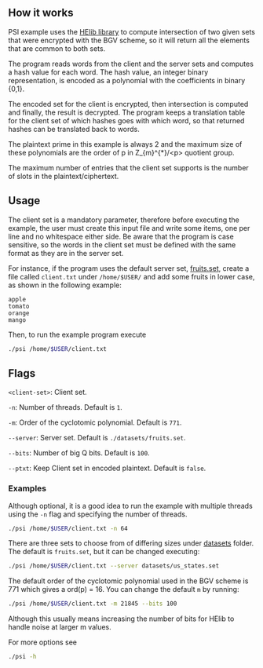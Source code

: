 ## How it works
PSI example uses the [HElib library](https://github.com/homenc/HElib) to compute intersection of two given sets that were encrypted with the BGV scheme, so it will return all the elements that are common to both sets.

The program reads words from the client and the server sets and computes a hash value for each word. The hash value, an integer binary representation, is encoded as a polynomial with the coefficients in binary {0,1}.

The encoded set for the client is encrypted, then intersection is computed and finally, the result is decrypted. The program keeps a translation table for the client set of which hashes goes with which word, so that returned hashes can be translated back to words.

The plaintext prime in this example is always 2 and the maximum size of these polynomials are the order of p in Z_{m}^{\*}/\<p\> quotient group.

The maximum number of entries that the client set supports is the number of slots in the plaintext/ciphertext.

## Usage
The client set is a mandatory parameter, therefore before executing the example, the user must create this input file and write some items, one per line and no whitespace either side. Be aware that the program is case sensitive, so the words in the client set must be defined with the same format as they are in the server set.

For instance, if the program uses the default server set, [fruits.set](./datasets/fruits.set), create a file called `client.txt` under `/home/$USER/` and add some fruits in lower case, as shown in the following example:
```
apple
tomato
orange
mango
```

Then, to run the example program execute
```bash
./psi /home/$USER/client.txt
```

## Flags
`<client-set>`: Client set.

`-n`: Number of threads. Default is `1`.

`-m`: Order of the cyclotomic polynomial. Default is `771`.

`--server`: Server set. Default is `./datasets/fruits.set`.

`--bits`: Number of big Q bits. Default is `100`.

`--ptxt`: Keep Client set in encoded plaintext. Default is `false`.

### Examples

Although optional, it is a good idea to run the example with multiple threads using the `-n` flag and specifying the number of threads.
```bash
./psi /home/$USER/client.txt -n 64
```

There are three sets to choose from of differing sizes under [datasets](./datasets) folder. The default is `fruits.set`, but it can be changed executing:
```bash
./psi /home/$USER/client.txt --server datasets/us_states.set
```

The default order of the cyclotomic polynomial used in the BGV scheme is 771 which gives a ord(p) = 16. You can change the default `m` by running:
```bash
./psi /home/$USER/client.txt -m 21845 --bits 100
```
Although this usually means increasing the number of bits for HElib to handle noise at larger m values.

For more options see
```bash
./psi -h
```
